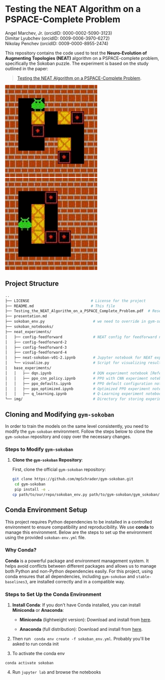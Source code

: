 # Testing the NEAT Algorithm on a PSPACE-Complete Problem

Angel Marchev, Jr. (orcidID: 0000-0002-5090-3123)  
Dimitar Lyubchev (orcidID: 0009-0006-3970-6272)  
Nikolay Penchev (orcidID: 0009-0000-8955-2474)  

This repository contains the code used to test the **Neuro-Evolution of Augmenting Topologies (NEAT)** algorithm on a PSPACE-complete problem, specifically the Sokoban puzzle. The experiment is based on the study outlined in the paper:

> [Testing the NEAT Algorithm on a PSPACE-Complete Problem](./Testing_the_NEAT_Algorithm_on_a_PSPACE_Complete_Problem.pdf).


![](/img/solution_1.gif) &nbsp; &nbsp; &nbsp;   ![](/img/solution_2.gif)

## Project Structure

```bash
..
├── LICENSE                            # License for the project
├── README.md                          # This file
├── Testing_the_NEAT_Algorithm_on_a_PSPACE_Complete_Problem.pdf  # Research paper
├── presentation.md    
├── sokoban_env.py                      # we need to override in gym-sokoban
├── sokoban_notebooks/
├── neat_experiments/
│   ├── config-feedforward              # NEAT config for feedforward networks [Refer to Paper Section 2.3]
│   ├── config-feedforward-2            
│   ├── config-feedforward-3
│   ├── config-feedforward-4
│   ├── neat-sokoban-v01-2.ipynb        # Jupyter notebook for NEAT experiments on Sokoban [Refer to Paper Section 2.2 and 2.3]
│   └── visualize.py                    # Script for visualizing results
│   base_experiments/
│   │   ├── dqn.ipynb                   # DQN experiment notebook [Refer to Paper Section 2.2]
│   │   ├── ppo_cnn_policy.ipynb        # PPO with CNN experiment notebook [Refer to Paper Section 2.2]
│   │   ├── ppo_defaults.ipynb          # PPO default configuration notebook [Refer to Paper Section 2.2]
│   │   ├── ppo_optimized.ipynb         # Optimized PPO experiment notebook [Refer to Paper Section 2.2]
│   │   ├── q_learning.ipynb            # Q-Learning experiment notebook [Refer to Paper Section 2.2]
└── img/                                # Directory for storing experiment-related images
```                           
## Cloning and Modifying `gym-sokoban`

In order to train the models on the same level consistently, you need to modify the `gym-sokoban` environment. Follow the steps below to clone the `gym-sokoban` repository and copy over the necessary changes.

### Steps to Modify `gym-sokoban`

1. **Clone the `gym-sokoban` Repository**:
   
   First, clone the official `gym-sokoban` repository:
   
   ```bash
   git clone https://github.com/mpSchrader/gym-sokoban.git
    cd gym-sokoban
    pip install -e .
   cp path/to/our/repo/sokoban_env.py path/to/gym-sokoban/gym_sokoban/envs/sokoban_env.py

   ```

## Conda Environment Setup

This project requires Python dependencies to be installed in a controlled environment to ensure compatibility and reproducibility. We use **conda** to manage this environment. Below are the steps to set up the environment using the provided `sokoban-env.yml` file.

### Why Conda?

**Conda** is a powerful package and environment management system. It helps avoid conflicts between different packages and allows us to manage both Python and non-Python dependencies easily. For this project, using conda ensures that all dependencies, including `gym-sokoban` and `stable-baselines3`, are installed correctly and in a compatible way.

### Steps to Set Up the Conda Environment

1. **Install Conda**:
   If you don't have Conda installed, you can install **Miniconda** or **Anaconda**:
   
   - **Miniconda** (lightweight version):
     Download and install from [here](https://docs.conda.io/en/latest/miniconda.html).
   
   - **Anaconda** (full distribution):
     Download and install from [here](https://www.anaconda.com/products/distribution).

2. Then run 
``` conda env create -f sokoban_env.yml```. Probably you'll be asked to run conda init
3. To activate the conda env
```commandline
conda activate sokoban
```
4. Run ```jupyter lab``` and browse the notebooks

